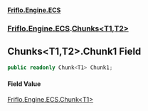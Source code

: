 #### [Friflo.Engine.ECS](index.md#'index')
### [Friflo.Engine.ECS](Friflo.Engine.ECS.md#'Friflo.Engine.ECS').[Chunks&lt;T1,T2&gt;](Chunks_T1,T2_.md#'Friflo.Engine.ECS.Chunks<T1,T2>')

## Chunks<T1,T2>.Chunk1 Field

```csharp
public readonly Chunk<T1> Chunk1;
```

#### Field Value
[Friflo.Engine.ECS.Chunk&lt;](Chunk_T_.md#'Friflo.Engine.ECS.Chunk<T>')[T1](Chunks_T1,T2_.md#Friflo.Engine.ECS.Chunks_T1,T2_.T1#'Friflo.Engine.ECS.Chunks<T1,T2>.T1')[&gt;](Chunk_T_.md#'Friflo.Engine.ECS.Chunk<T>')